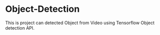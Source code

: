 # Object-Detection
This is project can detected Object from Video using Tensorflow Object detection API.
